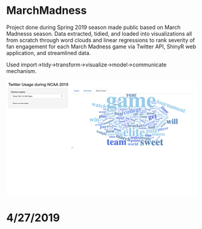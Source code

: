 # MarchMadness

Project done during Spring 2019 season made public based on March Madnesss season.
Data extracted, tidied, and loaded into visualizations all from scratch through word clouds and linear regressions to rank 
severity of fan engagement for each March Madness game via Twitter API, ShinyR web application, and streamlined data.

Used import->tidy->transform->visualize->model->communicate mechanism. 

![Sample_Img](https://github.com/AmeyaShahane/MarchMadness/blob/master/wordcloud.png)

# 4/27/2019
